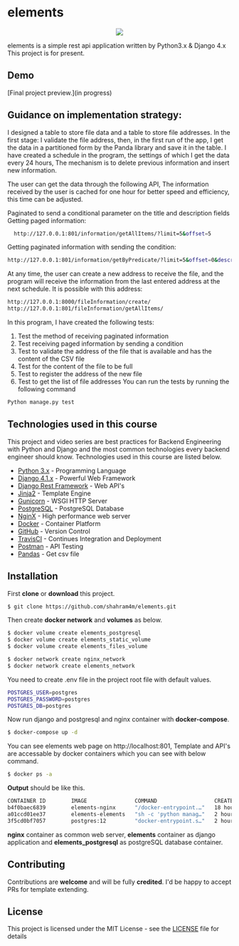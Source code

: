 # elements
<p align="center">
  <img src="https://assets.website-files.com/5cd40c117f1ff810bf42803b/6113f5151e62af8a73e8c924_logo-motion-black.svg">
</p>
elements is a simple rest api application written by Python3.x & Django 4.x This project is for present.

##  Demo
[Final project preview.](in progress)

## Guidance on implementation strategy:
I designed a table to store file data and a table to store file addresses.
In the first stage:
I validate the file address, then, in the first run of the app, I get the data in a partitioned form by the Panda library and save it in the table.
I have created a schedule in the program, the settings of which I get the data every 24 hours,
The mechanism is to delete previous information and insert new information.

The user can get the data through the following API,
The information received by the user is cached for one hour for better speed and efficiency, this time can be adjusted.

Paginated to send a conditional parameter on the title and description fields
Getting paged information:
```sh
  http://127.0.0.1:801/information/getAllItems/?limit=5&offset=5
```

Getting paginated information with sending the condition:
```sh
http://127.0.0.1:801/information/getByPredicate/?limit=5&offset=0&description=Description 1&title=1
```

At any time, the user can create a new address to receive the file, and the program will receive the information from the last entered address at the next schedule.
It is possible with this address:
```sh
http://127.0.0.1:8000/fileInformation/create/
http://127.0.0.1:801/fileInformation/getAllItems/
```

In this program, I have created the following tests:
1. Test the method of receiving paginated information
2. Test receiving paged information by sending a condition
3. Test to validate the address of the file that is available and has the content of the CSV file
4. Test for the content of the file to be full
5. Test to register the address of the new file
6. Test to get the list of file addresses
You can run the tests by running the following command
```sh
Python manage.py test
```


## Technologies used in this course

This project and video series are best practices for Backend Engineering with Python and Django and the most common technologies every backend engineer should know. Technologies used in this course are listed below.
-   [Python 3.x](https://www.python.org/) - Programming Language
-   [Django 4.1.x](https://www.djangoproject.com/) - Powerful Web Framework
-   [Django Rest Framework](https://www.django-rest-framework.org/) - Web API's
-   [Jinja2](https://jinja.palletsprojects.com/en/2.11.x/) - Template Engine
-   [Gunicorn](https://gunicorn.org/) - WSGI HTTP Server
-   [PostgreSQL](https://www.postgresql.org/) - PostgreSQL Database
-   [NginX](https://www.nginx.com/) - High performance web server
-   [Docker](https://www.docker.com/) - Container Platform
-   [GitHub](https://github.com/) - Version Control
-   [TravisCI](https://travis-ci.org/) - Continues Integration and Deployment
-   [Postman](https://www.postman.com/) - API Testing
-   [Pandas](https://www.Pandas.pydata.org/) - Get csv file 


##  Installation
First **clone** or **download** this project.
```sh
$ git clone https://github.com/shahram4m/elements.git
```
Then create **docker network** and **volumes** as below.

```sh
$ docker volume create elements_postgresql
$ docker volume create elements_static_volume
$ docker volume create elements_files_volume
```
```sh
$ docker network create nginx_network
$ docker network create elements_network
```
You need to create .env file in the project root file with default values.
```sh
POSTGRES_USER=postgres
POSTGRES_PASSWORD=postgres
POSTGRES_DB=postgres
```
Now run django and postgresql and nginx container with **docker-compose**.
```sh
$ docker-compose up -d
```
You can see elements web page on http://localhost:801, Template and API's are accessable by  docker containers which you can see with below command.
```sh
$ docker ps -a
```
**Output** should be like this.
```sh
CONTAINER ID        IMAGE               COMMAND                  CREATED             STATUS              PORTS                    NAMES
b4f0baec6839        elements-nginx      "/docker-entrypoint.…"   18 hours ago        Up 2 hours          0.0.0.0:801->80/tcp      elements-nginx-1
a01ccd01ee37        elements-elements   "sh -c 'python manag…"   2 hours ago         Up 2 hours          0/tcp   elements         elements-elements-1
3f5cd0bf7057        postgres:12         "docker-entrypoint.s…"   2 hours ago         Up 2 hours          0.0.0.0:5432->5432/tcp   elements_postgresql
```
**nginx** container as common web server, **elements** container as django application and **elements_postgresql** as postgreSQL database container.

## Contributing
Contributions are  **welcome**  and will be fully  **credited**. I'd be happy to accept PRs for template extending.

## License
This project is licensed under the MIT License - see the [LICENSE](https://github.com/shahram4m/elements/main/LICENSE) file for details

